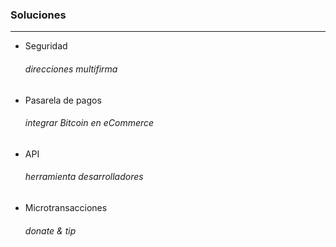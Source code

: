 ### Soluciones
------------------------
- Seguridad
  ###### direcciones multifirma <!-- .element: class="fragment fade-in" data-fragment-index="1" -->  
- Pasarela de pagos <!-- .element: class="fragment fade-in" data-fragment-index="2" -->
  ###### integrar Bitcoin en eCommerce<!-- .element: class="fragment fade-in" data-fragment-index="3" -->
- API <!-- .element: class="fragment fade-in" data-fragment-index="4" -->
  ###### herramienta desarrolladores <!-- .element: class="fragment fade-in" data-fragment-index="5" -->
- Microtransacciones <!-- .element: class="fragment fade-in" data-fragment-index="6" -->
  ###### <!-- .element: class="fragment fade-in" data-fragment-index="7" -->*donate* & <!-- .element: class="fragment fade-in" data-fragment-index="7" -->*tip* <!-- .element: class="fragment fade-in" data-fragment-index="7" -->
